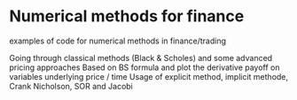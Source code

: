 # Numerical methods for finance

examples of code for numerical methods in finance/trading

Going through classical methods (Black & Scholes) and some advanced pricing approaches
Based on BS formula and plot the derivative payoff on variables underlying price  / time
Usage of explicit method, implicit methode, Crank Nicholson, SOR and Jacobi
